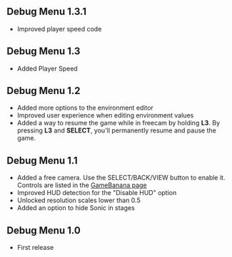 ## Debug Menu 1.3.1
- Improved player speed code

## Debug Menu 1.3
- Added Player Speed

## Debug Menu 1.2
- Added more options to the environment editor
- Improved user experience when editing environment values
- Added a way to resume the game while in freecam by holding **L3**. By pressing **L3** and **SELECT**, you'll permanently resume and pause the game.

## Debug Menu 1.1
- Added a free camera. Use the SELECT/BACK/VIEW button to enable it. Controls are listed in the [GameBanana page](https://gamebanana.com/mods/321353)
- Improved HUD detection for the "Disable HUD" option
- Unlocked resolution scales lower than 0.5
- Added an option to hide Sonic in stages

## Debug Menu 1.0
- First release
